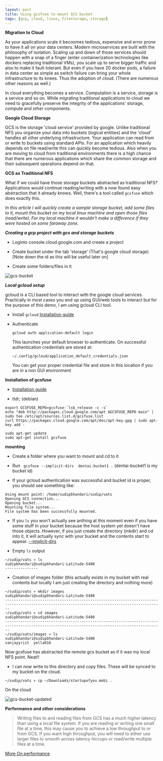 ```yaml
---
layout: post
title: Using gcsfuse to mount GCS bucket
tags: [gcp, cloud, linux, filestorage, storage]
---
```



**Migration to Cloud**

As your applications scale it becoomes tedious, expensive and error prone to have it all on your data centers. Modern microservices are built with the philosophy of isolation. Scaling up and down of those services should happen with a snap of a finger (enter containerization technologies like dockers replacing traditional VMs), you scale up to serve bigger traffic and also to make it fault tolerant. But even if you have 20 docker pods, a  failure in data center as simple as switch failure can bring your whole infrastructure to its knees. Thus the adoption of cloud. (There are numerous other reasons as well.)

In cloud everything becomes a service.  Computation is a service, storage is a service and so on. While migrating traditional applications to cloud we need to gracefully preserve the integrity of the applications' storage, compute and other components.

**Google Cloud Storage**

GCS is the storage 'cloud service' provided by google. Unlike traditional NFS you organize your data into buckets (logical entities) and the 'cloud' handles all other underlying infrastructure. Your application can read from or write to buckets using standard APIs. For an application which heavily depends on file read/write this can quickly become tedious. Also when you are moving to cloud from traditional environments there is a high chance that there are numerous applications which share the common storage and their subsequent operations depend on that.


**GCS as Traditional NFS**

What if we could have those storage buckets abstracted as traditional NFS? Applications would continue reading/writing with a now found easy abstraction that it already knows. Well, there's a tool called ```gcsfuse``` which does exactly this.

*In this article I will quickly create a sample storage bucket, add some files to it, mount this bucket on my local linux machine and open those files (read/write). For my local machine it wouldn't make a difference if they were hosted on some faraway zone.*


***Creating a gcp project with gcs and storage buckets***

- Loginto console.cloud.google.com and create a project

- Create bucket under the tab 'storage' (That's google cloud storage) [Note down the id as this will be useful later on]

- Create some folders/files in it

![gcs-bucket](https://sudipbhandari126.github.io/resources/gcs-bucket.png "gcs-bucket")



***Local gcloud setup***

gcloud is a CLI based tool to interact with the google cloud services. Practically in most cases you end up using GUI/web tools to interact but for the purpose of this demo, I am using gcloud CLI tool.

- Install ```gcloud```  [Installation guide](https://cloud.google.com/sdk/install)

- Authenticate 
	
	```gcloud auth application-default login```

	This launches your default browser to authenticate. On successful authentication credentials are stored at:

	```~/.config/gcloud/application_default_credentials.json```

	You can get your proper credential file and store in this location if you are in a non GUI environment


****Installation of gcsfuse****

- [Installation guide](https://github.com/GoogleCloudPlatform/gcsfuse/blob/master/docs/installing.md)

- tldr; (debian)

```
export GCSFUSE_REPO=gcsfuse-`lsb_release -c -s`
echo "deb http://packages.cloud.google.com/apt $GCSFUSE_REPO main" | sudo tee /etc/apt/sources.list.d/gcsfuse.list
curl https://packages.cloud.google.com/apt/doc/apt-key.gpg | sudo apt-key add -

sudo apt-get update
sudo apt-get install gcsfuse
```

****mounting****

- Create a folder where you want to mount and cd to it

- Run ``` gcsfuse --implicit-dirs  dentai-bucket1 .``` (dentai-bucket1 is my bucket id)

- If your gcloud authentication was successful and bucket id is proper, you should see something like:

```
Using mount point: /home/sudipbhandari/sudip/vats
Opening GCS connection...
Opening bucket...
Mounting file system...
File system has been successfully mounted.
```

- If you ```ls``` you won't actually see anthing at this moment even if you have some stuff in your bucket because the host system yet doesn't have those objects. However, if you just create the directory (mkdir) and cd into it, it will actually sync with your bucket and the contents start to appear. [--implicit-dirs](https://github.com/GoogleCloudPlatform/gcsfuse/blob/master/docs/semantics.md)


- Empty ```ls``` output

```
~/sudip/vats » ls                                                                                   sudipbhandari@sudipbhandari-Latitude-5480
---------------
```

- Creation of images folder (this actually exists in my bucket with real contents but locally I am just creating the directory and nothing more)

```
~/sudip/vats » mkdir images                                                                         sudipbhandari@sudipbhandari-Latitude-5480
----------------------------------------------------------------------------------------------------------------------------------------------
~/sudip/vats » cd images                                                                            sudipbhandari@sudipbhandari-Latitude-5480
----------------------------------------------------------------------------------------------------------------------------------------------
~/sudip/vats/images » ls                                                                            sudipbhandari@sudipbhandari-Latitude-5480
sanjayyriit  yella016

```

Now gcsfuse has abstracted the remote gcs bucket as if it was my local NFS point. Neat!!

- I can now write to this directory and copy files. These will be synced to my bucket on the cloud.

```
~/sudip/vats » cp ~/Downloads/startupofyou.mobi .
```

On the cloud

![gcs-bucket-updated](https://sudipbhandari126.github.io/resources/gcs-bucket-updated.png "gcs-bucket-updated")


**Performance and other considerations**

> Writing files to and reading files from GCS has a much higher latency than using a local file system. If you are reading or writing one small file at a time, this may cause you to achieve a low throughput to or from GCS. If you want high throughput, you will need to either use larger files to smooth across latency hiccups or read/write multiple files at a time.

[More On performance](https://github.com/GoogleCloudPlatform/gcsfuse/#performance)